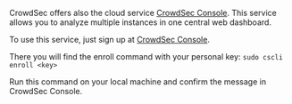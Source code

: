 CrowdSec offers also the cloud service [CrowdSec Console](https://app.crowdsec.net).
This service allows you to analyze multiple instances in one central web dashboard.

To use this service, just sign up at [CrowdSec Console](https://app.crowdsec.net).

There you will find the enroll command with your personal key:
`sudo cscli enroll <key>`

Run this command on your local machine and confirm the message in CrowdSec Console.